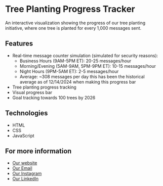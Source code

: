 # Tree Planting Progress Tracker

An interactive visualization showing the progress of our tree planting initiative, where one tree is planted for every 1,000 messages sent.

## Features
- Real-time message counter simulation (simulated for security reasons):
  - Business Hours (9AM-5PM ET): 20-25 messages/hour
  - Morning/Evening (5AM-9AM, 5PM-9PM ET): 10-15 messages/hour
  - Night Hours (9PM-5AM ET): 2-5 messages/hour
  - Average: ~308 messages per day this has been the historical average as of 12/14/2024 when making this progress bar
- Tree planting progress tracking
- Visual progress bar 
- Goal tracking towards 100 trees by 2026

## Technologies
- HTML
- CSS
- JavaScript

## For more information
- [Our website](https://aiintegrations.tech)
- [Our Email](mailto:spencer@aiintegrations.tech)
- [Our Instagram](https://www.instagram.com/aiintegrations.tech/)
- [Our LinkedIn](https://www.linkedin.com/company/ai-integrations/)
